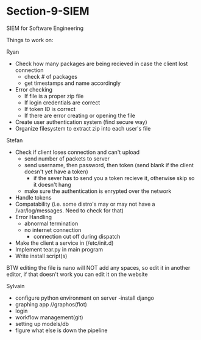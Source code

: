 # Section-9-SIEM
SIEM for Software Engineering

Things to work on:

Ryan
  - Check how many packages are being recieved in case the client lost connection
    - check # of packages
    - get timestamps and name accordingly
  - Error checking
    - If file is a proper zip file
    - If login credentials are correct
    - If token ID is correct
    - If there are error creating or opening the file
  - Create user authentication system (find secure way)
  - Organize filesystem to extract zip into each user's file

Stefan
  - Check if client loses connection and can't upload
    - send number of packets to server
    - send username, then password, then token (send blank if the client doesn't yet have a token)
      - if the sever has to send you a token recieve it, otherwise skip so it doesn't hang
    - make sure the authentication is enrypted over the network
  - Handle tokens
  - Compatability (i.e. some distro's may or may not have a /var/log/messages. Need to check for that)
  - Error Handling
    - abnormal termination
    - no internet connection
      - connection cut off during dispatch
  - Make the client a service in (/etc/init.d)
  - Implement tear.py in main program
  - Write install script(s)

BTW editing the file is nano will NOT add any spaces, so edit it in another editor, if that doesn't work you can edit it on the website

Sylvain
  - configure python environment on server
  -install django
  - graphing app //graphos(flot)
  - login
  - workflow management(git)
  - setting up models/db
  - figure what else is down the pipeline 
